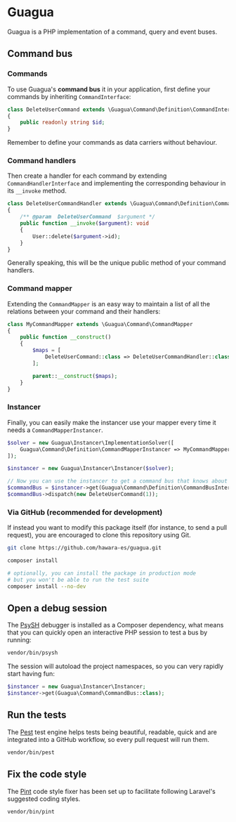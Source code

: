 # Guagua

Guagua is a PHP implementation of a command, query and event buses.

## Command bus

### Commands

To use Guagua's **command bus** it in your application, first define your commands by inheriting `CommandInterface`:

```php
class DeleteUserCommand extends \Guagua\Command\Definition\CommandInterface
{
    public readonly string $id;
}
```

Remember to define your commands as data carriers without behaviour.

### Command handlers

Then create a handler for each command by extending `CommandHandlerInterface` and implementing the corresponding behaviour in its `__invoke` method.

```php
class DeleteUserCommandHandler extends \Guagua\Command\Definition\CommandHandlerInterface
{
    /** @param  DeleteUserCommand  $argument */
    public function __invoke($argument): void
    {
        User::delete($argument->id);
    }
}
```

Generally speaking, this will be the unique public method of your command handlers.

### Command mapper

Extending the `CommandMapper` is an easy way to maintain a list of all the relations between your command and their handlers:

```php
class MyCommandMapper extends \Guagua\Command\CommandMapper
{
    public function __construct()
    {
        $maps = [
            DeleteUserCommand::class => DeleteUserCommandHandler::class,
        ];

        parent::__construct($maps);
    }
}
```

### Instancer

Finally, you can easily make the instancer use your mapper every time it needs a `CommandMapperInstancer`.

```php
$solver = new Guagua\Instancer\ImplementationSolver([
    Guagua\Command\Definition\CommandMapperInstancer => MyCommandMapper::class,
]);

$instancer = new Guagua\Instancer\Instancer($solver);

// Now you can use the instancer to get a command bus that knows about your commands
$commandBus = $instancer->get(Guagua\Command\Definition\CommandBusInterface::class);
$commandBus->dispatch(new DeleteUserCommand(1));
```

### Via GitHub (recommended for development)

If instead you want to modify this package itself (for instance, to send a pull request), you are encouraged to clone this repository using Git.

```bash
git clone https://github.com/hawara-es/guagua.git

composer install

# optionally, you can install the package in production mode
# but you won't be able to run the test suite
composer install --no-dev
```


## Open a debug session

The [PsySH](https://psysh.org) debugger is installed as a Composer dependency, what means that you can quickly open an interactive PHP session to test a bus by running:

```bash
vendor/bin/psysh
```

The session will autoload the project namespaces, so you can very rapidly start having fun:

```php
$instancer = new Guagua\Instancer\Instancer;
$instancer->get(Guagua\Command\CommandBus::class);
```

## Run the tests

The [Pest](https://pestphp.com) test engine helps tests being beautiful, readable, quick and are integrated into a GitHub workflow, so every pull request will run them.

```bash
vendor/bin/pest
```

## Fix the code style

The [Pint](https://laravel.com/docs/10.x/pint) code style fixer has been set up to facilitate following Laravel's suggested coding styles.

```bash
vendor/bin/pint
